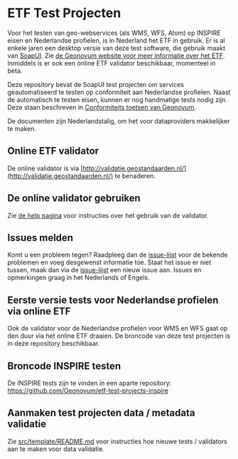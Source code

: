 # ETF Test Projecten
Voor het testen van geo-webservices (als WMS, WFS, Atom) op INSPIRE eisen en Nederlandse profielen, is in Nederland het ETF in gebruik. Er is al enkele jaren een desktop versie van deze test software, die gebruik maakt van [SoapUI](http://www.soapui.org/). Zie [de Geonovum website voor meer informatie over het ETF](http://www.geonovum.nl/validator-inspire-view-en-downloadservices). Inmiddels is er ook een online ETF validator beschikbaar, momenteel in beta.

Deze repository bevat de SoapUI test projecten om services geautomatiseerd te testen op conformiteit aan Nederlandse profielen. Naast de automatisch te testen eisen, kunnen er nog handmatige tests nodig zijn. Deze staan beschreven in [Conformiteits toetsen van Geonovum](http://www.geonovum.nl/wegwijzer/validatie).

De documenten zijn Nederlandstalig, om het voor dataproviders makkelijker te maken.

## Online ETF validator
De online validator is via [http://validatie.geostandaarden.nl/](http://validatie.geostandaarden.nl/) te benaderen.

## De online validator gebruiken
Zie [de help pagina](./www/help/help-nl.md) voor instructies over het gebruik van de validator.

## Issues melden
Komt u een probleem tegen? Raadpleeg dan de [issue-lijst](https://github.com/Geonovum/etf-test-projects-nl/issues) voor de bekende problemen en voeg desgewenst informatie toe. Staat het issue er niet tussen, maak dan via de [issue-lijst](https://github.com/Geonovum/etf-test-projects-nl/issues) een nieuw issue aan. Issues en opmerkingen graag in het Nederlands of Engels.

## Eerste versie tests voor Nederlandse profielen via online ETF
Ook de validator voor de Nederlandse profielen voor WMS en WFS gaat op den duur via het online ETF draaien. De broncode van deze test projecten is in deze repository beschikbaar.

## Broncode INSPIRE testen
De INSPIRE tests zijn te vinden in een aparte repository: [https://github.com/Geonovum/etf-test-projects-inspire ](https://github.com/Geonovum/etf-test-projects-inspire)

## Aanmaken test projecten data / metadata validatie
Zie [src/template/README.md](src/template/README.md) voor instructies hoe nieuwe tests / validators aan te maken voor data validatie.
